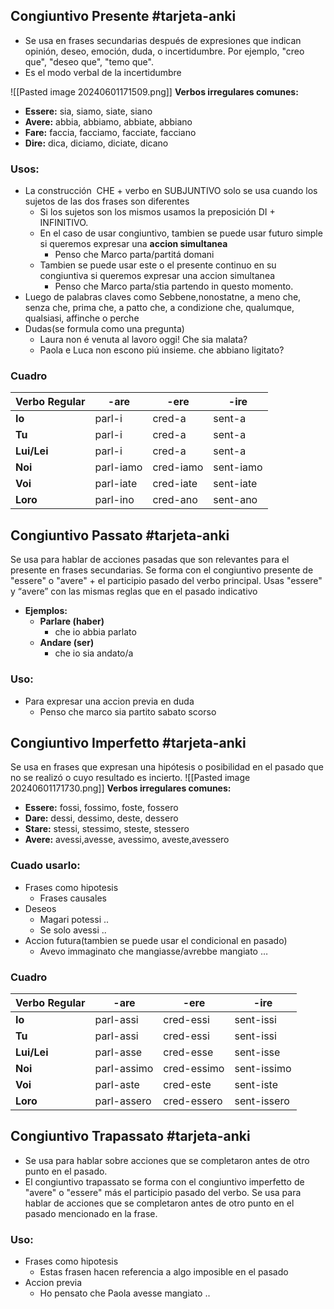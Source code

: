 

## Congiuntivo Presente #tarjeta-anki 
  - Se usa en frases secundarias después de expresiones que indican opinión, deseo, emoción, duda, o incertidumbre. Por ejemplo, "creo que", "deseo que", "temo que".
  - Es el modo verbal de la incertidumbre

![[Pasted image 20240601171509.png]]
**Verbos irregulares comunes:**
- **Essere:** sia, siamo, siate, siano
- **Avere:** abbia, abbiamo, abbiate, abbiano
- **Fare:** faccia, facciamo, facciate, facciano
- **Dire:** dica, diciamo, diciate, dicano

### Usos:
- La construcción  CHE + verbo en SUBJUNTIVO solo se usa cuando los sujetos de las dos frases son diferentes
	- Si los sujetos son los mismos usamos la preposición DI + INFINITIVO.
	- En el caso de usar congiuntivo, tambien se puede usar futuro simple si queremos expresar una **accion simultanea**
		- Penso che Marco parta/partitá domani
	- Tambien se puede usar este o el presente continuo en su congiuntiva si queremos expresar una accion simultanea
		- Penso che Marco parta/stia partendo in questo momento.
- Luego de palabras claves como Sebbene,nonostatne, a meno che, senza che, prima che, a patto che, a condizione che, qualumque, qualsiasi, affinche o perche
- Dudas(se formula como una pregunta)
	- Laura non é venuta al lavoro oggi! Che sia malata?
	- Paola e Luca non escono piú insieme. che abbiano ligitato?
### Cuadro

| Verbo Regular | -are      | -ere      | -ire      |
| ------------- | --------- | --------- | --------- |
| **Io**        | parl-i    | cred-a    | sent-a    |
| **Tu**        | parl-i    | cred-a    | sent-a    |
| **Lui/Lei**   | parl-i    | cred-a    | sent-a    |
| **Noi**       | parl-iamo | cred-iamo | sent-iamo |
| **Voi**       | parl-iate | cred-iate | sent-iate |
| **Loro**      | parl-ino  | cred-ano  | sent-ano  |





## Congiuntivo Passato #tarjeta-anki 
Se usa para hablar de acciones pasadas que son relevantes para el presente en frases secundarias.
Se forma con el congiuntivo presente de "essere" o "avere" + el participio pasado del verbo principal. Usas "essere" y “avere” con las mismas reglas que en el pasado indicativo
- **Ejemplos:**
  - **Parlare (haber)**
    - che io abbia parlato
  - **Andare (ser)**
    - che io sia andato/a

### Uso:
- Para expresar una accion previa en duda
	- Penso che marco sia partito sabato scorso


## Congiuntivo Imperfetto #tarjeta-anki 
Se usa en frases que expresan una hipótesis o posibilidad en el pasado que no se realizó o cuyo resultado es incierto.
![[Pasted image 20240601171730.png]]
**Verbos irregulares comunes:**
- **Essere:** fossi, fossimo, foste, fossero
- **Dare:** dessi, dessimo, deste, dessero
- **Stare:** stessi, stessimo, steste, stessero
- **Avere:** avessi,avesse, avessimo, aveste,avessero

### Cuado usarlo:
- Frases como hipotesis
	- Frases causales
- Deseos
	- Magari potessi ..
	- Se solo avessi ..
- Accion futura(tambien se puede usar el condicional en pasado)
	- Avevo immaginato che mangiasse/avrebbe mangiato … 
### Cuadro

| Verbo Regular | -are        | -ere        | -ire        |
| ------------- | ----------- | ----------- | ----------- |
| **Io**        | parl-assi   | cred-essi   | sent-issi   |
| **Tu**        | parl-assi   | cred-essi   | sent-issi   |
| **Lui/Lei**   | parl-asse   | cred-esse   | sent-isse   |
| **Noi**       | parl-assimo | cred-essimo | sent-issimo |
| **Voi**       | parl-aste   | cred-este   | sent-iste   |
| **Loro**      | parl-assero | cred-essero | sent-issero |



## Congiuntivo Trapassato #tarjeta-anki 
  - Se usa para hablar sobre acciones que se completaron antes de otro punto en el pasado.
- El congiuntivo trapassato se forma con el congiuntivo imperfetto de "avere" o "essere" más el participio pasado del verbo. Se usa para hablar de acciones que se completaron antes de otro punto en el pasado mencionado en la frase.

### Uso:
- Frases como hipotesis
	- Estas frasen hacen referencia a algo imposible en el pasado
- Accion previa
	- Ho pensato che Paola avesse mangiato ..



